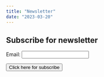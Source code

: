 ```yaml
---
title: "Newsletter"
date: "2023-03-20"
---
```


## Subscribe for newsletter

<div class="form">
    <form action="https://getform.io/f/1003cb49-edc3-4dca-9c2c-456328bd412c" method="POST">
    <p>Email: <input type="email" name="email"> </p>
    <!-- add hidden Honeypot input to prevent spams -->
    <input type="hidden" name="_gotcha" style="display:none !important">
    <button type="submit">Click here for subscribe</button>
</form>
</div>
